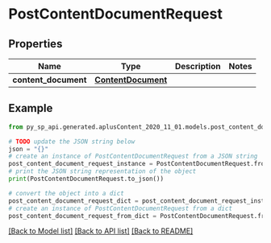 # PostContentDocumentRequest


## Properties

Name | Type | Description | Notes
------------ | ------------- | ------------- | -------------
**content_document** | [**ContentDocument**](ContentDocument.md) |  | 

## Example

```python
from py_sp_api.generated.aplusContent_2020_11_01.models.post_content_document_request import PostContentDocumentRequest

# TODO update the JSON string below
json = "{}"
# create an instance of PostContentDocumentRequest from a JSON string
post_content_document_request_instance = PostContentDocumentRequest.from_json(json)
# print the JSON string representation of the object
print(PostContentDocumentRequest.to_json())

# convert the object into a dict
post_content_document_request_dict = post_content_document_request_instance.to_dict()
# create an instance of PostContentDocumentRequest from a dict
post_content_document_request_from_dict = PostContentDocumentRequest.from_dict(post_content_document_request_dict)
```
[[Back to Model list]](../README.md#documentation-for-models) [[Back to API list]](../README.md#documentation-for-api-endpoints) [[Back to README]](../README.md)


